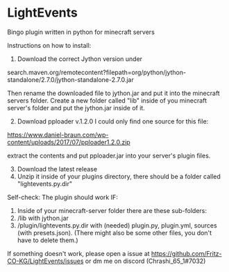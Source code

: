 # LightEvents
Bingo plugin written in python for minecraft servers

Instructions on how to install:

1. Download the correct Jython version under

search.maven.org/remotecontent?filepath=org/python/jython-standalone/2.7.0/jython-standalone-2.7.0.jar

Then rename the downloaded file to jython.jar and put it into the minecraft servers folder.
Create a new folder called "lib" inside of you minecraft server's folder and put the jython.jar inside of it.

2. Download pploader v.1.2.0
I could only find one source for this file:

https://www.daniel-braun.com/wp-content/uploads/2017/07/pploader1.2.0.zip

extract the contents and put pploader.jar into your server's plugin files.

3. Download the latest release
4. Unzip it inside of your plugins directory, there should be a folder called "lightevents.py.dir"

Self-check: 
The plugin should work IF:
1. Inside of your minecraft-server folder there are these sub-folders:
2. /lib with jython.jar
3. /plugin/lightevents.py.dir with (needed) plugin.py, plugin.yml, sources (with presets.json). (There might also be some other files, you don't have to delete them.)

If something doesn't work, please open a issue at https://github.com/Fritz-CO-KG/LightEvents/issues or dm me on discord (Chrashi_65_1#7032)
